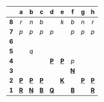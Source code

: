 |     |  a  |  b  |  c  |  d  |  e  |  f  |  g  |  h  |
|:---:|:---:|:---:|:---:|:---:|:---:|:---:|:---:|:---:|
|  **8**  |  _r_  |  _n_  |  _b_  |     |  _k_  |  _b_  |  _n_  |  _r_  |
|  **7**  |  _p_  |  _p_  |  _p_  |  _p_  |     |  _p_  |  _p_  |  _p_  |
|  **6**  |     |     |     |     |     |     |     |     |
|  **5**  |     |  _q_  |     |     |     |     |     |     |
|  **4**  |     |     |     |  [**P**](https://github.com/grim-kalman)  |  [**P**](https://github.com/grim-kalman)  |  _p_  |     |     |
|  **3**  |     |     |     |     |     |  [**N**](https://github.com/grim-kalman)  |     |     |
|  **2**  |  [**P**](https://github.com/grim-kalman)  |  [**P**](https://github.com/grim-kalman)  |  [**P**](http://localhost:8080/api/chess/select?square=c2)  |     |  [**K**](http://localhost:8080/api/chess/select?square=e2)  |     |  [**P**](https://github.com/grim-kalman)  |  [**P**](https://github.com/grim-kalman)  |
|  **1**  |  [**R**](https://github.com/grim-kalman)  |  [**N**](https://github.com/grim-kalman)  |  [**B**](https://github.com/grim-kalman)  |  [**Q**](http://localhost:8080/api/chess/select?square=d1)  |     |  [**B**](https://github.com/grim-kalman)  |     |  [**R**](https://github.com/grim-kalman)  |
